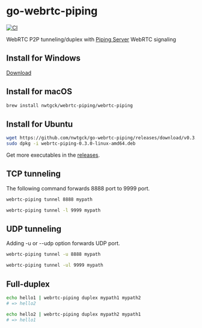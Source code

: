 # go-webrtc-piping
[![CI](https://github.com/nwtgck/go-webrtc-piping/actions/workflows/ci.yml/badge.svg)](https://github.com/nwtgck/go-webrtc-piping/actions/workflows/ci.yml)

WebRTC P2P tunneling/duplex with [Piping Server](https://github.com/nwtgck/piping-server) WebRTC signaling

## Install for Windows
[Download](https://github.com/nwtgck/go-webrtc-piping/releases/download/v0.3.0/webrtc-piping-0.3.0-windows-amd64.zip)

## Install for macOS
```bash
brew install nwtgck/webrtc-piping/webrtc-piping
```

## Install for Ubuntu
```bash
wget https://github.com/nwtgck/go-webrtc-piping/releases/download/v0.3.0/webrtc-piping-0.3.0-linux-amd64.deb
sudo dpkg -i webrtc-piping-0.3.0-linux-amd64.deb 
```

Get more executables in the [releases](https://github.com/nwtgck/go-webrtc-piping/releases).

## TCP tunneling

The following command forwards 8888 port to 9999 port.   

```bash
webrtc-piping tunnel 8888 mypath 
```

```bash
webrtc-piping tunnel -l 9999 mypath
```

## UDP tunneling

Adding -u or --udp option forwards UDP port.

```bash
webrtc-piping tunnel -u 8888 mypath 
```

```bash
webrtc-piping tunnel -ul 9999 mypath
```

## Full-duplex

```bash
echo hello1 | webrtc-piping duplex mypath1 mypath2
# => hello2
```

```bash
echo hello2 | webrtc-piping duplex mypath2 mypath1
# => hello1
```
